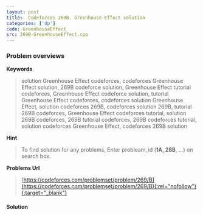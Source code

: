 ```yaml
---
layout: post
title:  Codeforces 269B. Greenhouse Effect solution
categories: ['dp']
code: GreenhouseEffect
src: 269B-GreenhouseEffect.cpp
---
```

### **Problem overviews**

**Keywords**
> solution Greenhouse Effect codeforces, codeforces Greenhouse Effect solution, 269B codeforce solution, Greenhouse Effect tutorial codeforces, Greenhouse Effect codeforce solution, tutorial Greenhouse Effect codeforces, codeforces solution Greenhouse Effect, solution codeforces 269B, codeforces solution 269B, tutorial 269B codeforces, Greenhouse Effect codeforces tutorial, solution 269B codeforces, 269B tutorial codeforces, 269B codeforces tutorial, solution codeforces Greenhouse Effect, codeforces 269B solution

**Hint**
> To find solution for any problems, Enter probleam_id (**1A, 28B**, ...) on search box. 

**Problems Url**
> [https://codeforces.com/problemset/problem/269/B](https://codeforces.com/problemset/problem/269/B){:rel="nofollow"}{:target="_blank"}

#### **Solution**



